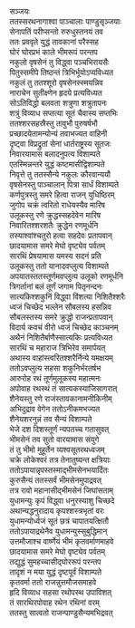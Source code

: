 सञ्जयः  
ततस्सरथनागाश्वा पाञ्चालाः पाण्डुसृञ्जयाः  
सेनापतिं परीप्सन्तो रुरुधुस्तनयं तव  
ततः प्रववृते युद्धं तावकानां परैस्सह  
घोरं घोरप्रभं काले भीमरूपं परन्तप  
नकुलो वृषसेनं तु विद्ध्वा पञ्चभिरायसैः  
पितुस्समीपे तिष्ठन्तं त्रिभिर्भूयोऽप्यविध्यत  
नकुलं तु ततश्शूरो वृषसेनस्स्मयन्निव  
नाराचेन सुतीक्ष्णेन हृदये प्रत्यविध्यत  
सोऽतिविद्धो बलवता शत्रुणा शत्रुतापनः  
शत्रुं विव्याध सप्तत्या सूतं चैवास्य सप्तभिः  
ततश्शरसहस्रैस्तु तावुभौ पुरुषर्षभौ  
प्रच्छादयेतामन्योन्यं तवाभज्यत वाहिनी  
दृष्ट्वा विप्रद्रुतां सेनां धार्तराष्ट्रस्य सूतजः  
निवारयामास बलादनुपत्य विशाम्पते  
एतस्मिन्नन्तरे युद्धं कष्टमासीद्विशाम्पते  
निवृत्ते तु ततस्सैन्ये नकुलः कौरवान्ययौ  
वृषसेनस्तु पाञ्चालान् पित्रा सार्धं विशाम्पते  
कर्णपुत्रस्तु समरे हित्वा राजन् युधिष्ठिरम्  
जुगोप चक्रं त्वरितो राधेयस्यैव मारिष  
उलूकस्तु रणे क्रुद्धस्सहदेवेन मारिष  
निवारितश्शरशतैः क्रुद्धेन रणमूर्धनि  
तस्याश्वांश्चतुरो हत्वा सहदेवः प्रतापवान्  
छादयामास समरे मेघो वृष्ट्येव पर्वतम्  
सारथिं प्रेषयामास यमस्य सदनं प्रति  
उलूकस्तु ततो यानादवप्लुत्य विशाम्पते  
अपयातस्ततस्तूर्णमवप्लुत्य उलूको रणमूर्धनि  
त्रिगर्तानां बलं तूर्णं जगाम पितृनन्दनः  
सात्यकिश्शकुनिं विद्ध्वा विंशत्या निशितैश्शरैः  
ध्वजं चिच्छेद भल्लेन सौबलस्य हसन्निव  
सौबलस्तस्य समरे क्रुद्धो राजन्प्रतापवान्  
विदार्य कवचं वीरो ध्वजं चिच्छेद काञ्चनम्  
अथैनं निशितैर्बाणैस्सात्यकिः प्रत्यविध्यत  
सारथिं च महाराज त्रिभिरेव समार्पयत्   
अथास्य वाहांस्त्वरितश्शरैर्निन्ये यमक्षयम्  
ततोऽवप्लुत्य सहसा शकुनिर्भरतर्षभ  
आरुरोह रथं तूर्णमुलूकस्य महात्मनः  
अपोवाह रथस्थं तं सात्यकस्याजिसागरात्  
शैनेयस्तु रणे राजंस्तावकानामनीकिनीम्  
अभिदुद्राव वेगेन ततोऽनीकमभज्यत  
शैनेयशरनुन्नं तव सैन्यं विशाम्पते  
भेजे दश दिशस्तूर्णं न्यपतच्च गतासुवत्  
भीमसेनं तव सुतो वारयामास संयुगे  
तं तु भीमो मुहूर्तेन व्यश्वसूतरथध्वजम्  
चक्रे लोकेश्वरं तत्र तेनातुष्यन्त क्षत्रियाः  
ततोऽपायान्नृपस्तस्माद्भीमसेनभयार्दितः  
कुरुसैन्यं ततस्सर्वं भीमसेनमुपाद्रवत्  
तत्र रावो महानासीद्भीमसेनं जिघांसताम्  
युधामन्युः कृपं विद्ध्वा धनुरस्याशु चिच्छदे  
अथान्यद्धनुरादाय कृपश्शस्त्रभृतां वरः  
युधामन्योर्ध्वजं सूतं छत्रं चापातयत्क्षितौ  
ततोऽपायाद्रथेनैव युधामन्युस्सुबुद्धिमान्  
उत्तमौजाश्च वार्ष्णेयं भीमं कृतवर्माणमाहवे  
छादयामास समरे मेघो वृष्ट्येव पर्वतम्  
तद्युद्धं सुमहच्चासीद्घोररूपं परन्तप  
तादृशं न मया युद्धं दृष्टपूर्वं विशाम्पते  
कृतवर्मा ततो राजन्नुत्तमौजसमाहवे  
हृदि विव्याध सहसा रथोपस्थ उपाविशत्  
तं सारथिरपोवाह रथेन रथिनां वरम्  
ततस्तु सात्वतो राजन्पाण्डुसैन्यमभिद्रवत्  
